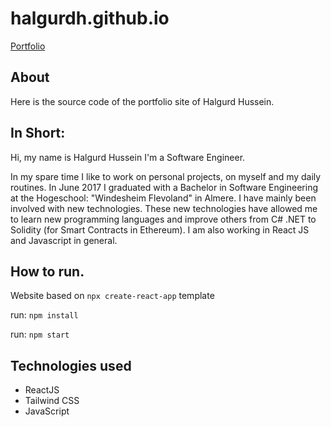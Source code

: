 # halgurdh.github.io

[Portfolio](https://halgurdh.github.io)

## About
Here is the source code of the portfolio site of Halgurd Hussein.

## In Short:
Hi, my name is
Halgurd Hussein
I'm a Software Engineer.

In my spare time I like to work on personal projects, on myself and my daily routines.
In June 2017 I graduated with a Bachelor in Software Engineering at the Hogeschool: "Windesheim Flevoland" in Almere. I have mainly been involved with new technologies.
These new technologies have allowed me to learn new programming languages and improve others from C# .NET to Solidity (for Smart Contracts in Ethereum). I am also working in React JS and Javascript in general.

## How to run.
Website based on `npx create-react-app` template

run: `npm install`

run: `npm start`

## Technologies used
* ReactJS
* Tailwind CSS
* JavaScript
